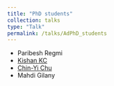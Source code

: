 ```yaml
---
title: "PhD students"
collection: talks
type: "Talk"
permalink: /talks/AdPhD_students
---
```


* Paribesh Regmi
* [Kishan KC](https://kishankc.com.np)
* [Chin-Yi Chu](https://www.urmc.rochester.edu/people/23690042-chin-yi-chu)
* Mahdi Gilany   

